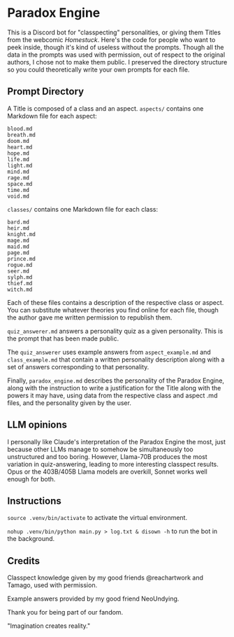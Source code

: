 # Paradox Engine

This is a Discord bot for "classpecting" personalities, or giving them Titles from the webcomic _Homestuck_. Here's the code for people who want to peek inside, though it's kind of useless without the prompts. Though all the data in the prompts was used with permission, out of respect to the original authors, I chose not to make them public. I preserved the directory structure so you could theoretically write your own prompts for each file.

## Prompt Directory

A Title is composed of a class and an aspect. `aspects/` contains one Markdown file for each aspect:

```
blood.md
breath.md
doom.md
heart.md
hope.md
life.md
light.md
mind.md
rage.md
space.md
time.md
void.md
```

`classes/` contains one Markdown file for each class:

```
bard.md
heir.md
knight.md
mage.md
maid.md
page.md
prince.md
rogue.md
seer.md
sylph.md
thief.md
witch.md
```

Each of these files contains a description of the respective class or aspect. You can substitute whatever theories you find online for each file, though the author gave me written permission to republish them.

`quiz_answerer.md` answers a personality quiz as a given personality. This is the prompt that has been made public.

The `quiz_answerer` uses example answers from `aspect_example.md` and `class_example.md` that contain a written personality description along with a set of answers corresponding to that personality.

Finally, `paradox_engine.md` describes the personality of the Paradox Engine, along with the instruction to write a justification for the Title along with the powers it may have, using data from the respective class and aspect .md files, and the personality given by the user.

## LLM opinions

I personally like Claude's interpretation of the Paradox Engine the most, just because other LLMs manage to somehow be simultaneously too unstructured and too boring. However, Llama-70B produces the most variation in quiz-answering, leading to more interesting classpect results. Opus or the 403B/405B Llama models are overkill, Sonnet works well enough for both.

## Instructions

`source .venv/bin/activate` to activate the virtual environment.

`nohup .venv/bin/python main.py > log.txt & disown -h` to run the bot in the background.

## Credits

Classpect knowledge given by my good friends @reachartwork and Tamago, used with permission.

Example answers provided by my good friend NeoUndying.

Thank you for being part of our fandom.

"Imagination creates reality."